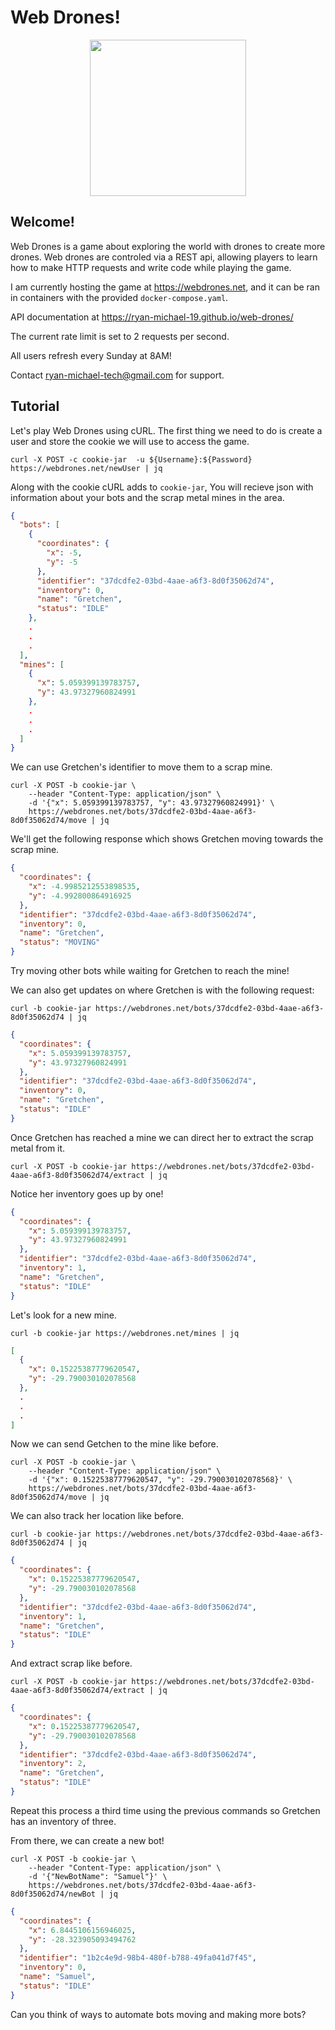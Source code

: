 # Web Drones!

<p align="center"><img src="https://github.com/user-attachments/assets/46ddb4ce-667f-4673-a869-3014de5a15e4" width="250"/></p>

## Welcome!

Web Drones is a game about exploring the world with drones to create more drones. Web drones are controled via a REST api, allowing players to learn how to make HTTP requests and write code while playing the game.

I am currently hosting the game at https://webdrones.net, and it can be ran in containers with the provided `docker-compose.yaml`.

API documentation at https://ryan-michael-19.github.io/web-drones/

The current rate limit is set to 2 requests per second.

All users refresh every Sunday at 8AM!

Contact ryan-michael-tech@gmail.com for support.

## Tutorial

Let's play Web Drones using cURL. The first thing we need to do is create a user and store the cookie we will use to access the game.

```shell
curl -X POST -c cookie-jar  -u ${Username}:${Password} https://webdrones.net/newUser | jq
```

Along with the cookie cURL adds to ``cookie-jar``, You will recieve json with information about your bots and the scrap metal mines in the area. 

```json
{
  "bots": [
    {
      "coordinates": {
        "x": -5,
        "y": -5
      },
      "identifier": "37dcdfe2-03bd-4aae-a6f3-8d0f35062d74",
      "inventory": 0,
      "name": "Gretchen",
      "status": "IDLE"
    },
    .
    .
    .
  ],
  "mines": [
    {
      "x": 5.059399139783757,
      "y": 43.97327960824991
    },
    .
    .
    .
  ]
}

```
We can use Gretchen's identifier to move them to a scrap mine.

```shell
curl -X POST -b cookie-jar \
    --header "Content-Type: application/json" \
    -d '{"x": 5.059399139783757, "y": 43.97327960824991}' \
    https://webdrones.net/bots/37dcdfe2-03bd-4aae-a6f3-8d0f35062d74/move | jq
```

We'll get the following response which shows Gretchen moving towards the scrap mine.

```json
{
  "coordinates": {
    "x": -4.9985212553898535,
    "y": -4.992800864916925
  },
  "identifier": "37dcdfe2-03bd-4aae-a6f3-8d0f35062d74",
  "inventory": 0,
  "name": "Gretchen",
  "status": "MOVING"
}
```

Try moving other bots while waiting for Gretchen to reach the mine!

We can also get updates on where Gretchen is with the following request:

```shell
curl -b cookie-jar https://webdrones.net/bots/37dcdfe2-03bd-4aae-a6f3-8d0f35062d74 | jq
```

```json
{
  "coordinates": {
    "x": 5.059399139783757,
    "y": 43.97327960824991
  },
  "identifier": "37dcdfe2-03bd-4aae-a6f3-8d0f35062d74",
  "inventory": 0,
  "name": "Gretchen",
  "status": "IDLE"
}
```

Once Gretchen has reached a mine we can direct her to extract the scrap metal from it.

```shell
curl -X POST -b cookie-jar https://webdrones.net/bots/37dcdfe2-03bd-4aae-a6f3-8d0f35062d74/extract | jq
```

Notice her inventory goes up by one!

```json
{
  "coordinates": {
    "x": 5.059399139783757,
    "y": 43.97327960824991
  },
  "identifier": "37dcdfe2-03bd-4aae-a6f3-8d0f35062d74",
  "inventory": 1,
  "name": "Gretchen",
  "status": "IDLE"
}
```

Let's look for a new mine.

```shell
curl -b cookie-jar https://webdrones.net/mines | jq
```
```json
[
  {
    "x": 0.15225387779620547,
    "y": -29.790030102078568
  },
  .
  .
  .
]
```

Now we can send Getchen to the mine like before.

```shell
curl -X POST -b cookie-jar \
    --header "Content-Type: application/json" \
    -d '{"x": 0.15225387779620547, "y": -29.790030102078568}' \
    https://webdrones.net/bots/37dcdfe2-03bd-4aae-a6f3-8d0f35062d74/move | jq
```

We can also track her location like before.

```shell
curl -b cookie-jar https://webdrones.net/bots/37dcdfe2-03bd-4aae-a6f3-8d0f35062d74 | jq
```

```json
{
  "coordinates": {
    "x": 0.15225387779620547,
    "y": -29.790030102078568
  },
  "identifier": "37dcdfe2-03bd-4aae-a6f3-8d0f35062d74",
  "inventory": 1,
  "name": "Gretchen",
  "status": "IDLE"
}
```

And extract scrap like before.

```shell
curl -X POST -b cookie-jar https://webdrones.net/bots/37dcdfe2-03bd-4aae-a6f3-8d0f35062d74/extract | jq
```

```json
{
  "coordinates": {
    "x": 0.15225387779620547,
    "y": -29.790030102078568
  },
  "identifier": "37dcdfe2-03bd-4aae-a6f3-8d0f35062d74",
  "inventory": 2,
  "name": "Gretchen",
  "status": "IDLE"
}
```

Repeat this process a third time using the previous commands so Gretchen has an inventory of three.

From there, we can create a new bot!

```shell
curl -X POST -b cookie-jar \
    --header "Content-Type: application/json" \
    -d '{"NewBotName": "Samuel"}' \
    https://webdrones.net/bots/37dcdfe2-03bd-4aae-a6f3-8d0f35062d74/newBot | jq
```

```json
{
  "coordinates": {
    "x": 6.8445106156946025,
    "y": -28.323905093494762
  },
  "identifier": "1b2c4e9d-98b4-480f-b788-49fa041d7f45",
  "inventory": 0,
  "name": "Samuel",
  "status": "IDLE"
}
```

Can you think of ways to automate bots moving and making more bots?